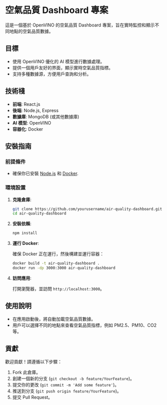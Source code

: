 # 空氣品質 Dashboard 專案

這是一個基於 OpenVINO 的空氣品質 Dashboard 專案，旨在實時監控和顯示不同地點的空氣品質數據。

## 目標

- 使用 OpenVINO 優化的 AI 模型進行數據處理。
- 提供一個用戶友好的界面，顯示實時空氣品質指標。
- 支持多種數據源，方便用戶查詢和分析。

## 技術棧

- **前端**: React.js
- **後端**: Node.js, Express
- **數據庫**: MongoDB (或其他數據庫)
- **AI 模型**: OpenVINO
- **容器化**: Docker

## 安裝指南

### 前提條件

- 確保你已安裝 [Node.js](https://nodejs.org/) 和 [Docker](https://www.docker.com/).

### 環境設置

1. **克隆倉庫**:

   ```bash
   git clone https://github.com/yourusername/air-quality-dashboard.git
   cd air-quality-dashboard
   ```

2. **安裝依賴**:

   ```bash
   npm install
   ```

3. **運行 Docker**:

   確保 Docker 正在運行，然後構建並運行容器：

   ```bash
   docker build -t air-quality-dashboard .
   docker run -dp 3000:3000 air-quality-dashboard
   ```

4. **訪問應用**:

   打開瀏覽器，並訪問 `http://localhost:3000`。

## 使用說明

- 在應用啟動後，將自動加載空氣品質數據。
- 用戶可以選擇不同的地點來查看空氣品質指標，例如 PM2.5、PM10、CO2 等。

## 貢獻

歡迎貢獻！請遵循以下步驟：

1. Fork 此倉庫。
2. 創建一個新的分支 (`git checkout -b feature/YourFeature`)。
3. 提交你的更改 (`git commit -m 'Add some feature'`)。
4. 推送到分支 (`git push origin feature/YourFeature`)。
5. 提交 Pull Request。

